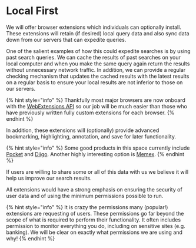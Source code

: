 # Local First

We will offer browser extensions which individuals can optionally install. These extensions will retain \(if desired\) local query data and also sync data down from our servers that can expedite queries.

One of the salient examples of how this could expedite searches is by using past search queries. We can cache the results of past searches on your local computer and when you make the same query again return the results without unnecessary network traffic. In addition, we can provide a regular checking mechanism that updates the cached results with the latest results on a regular basis to ensure your local results are not inferior to those on our servers.

{% hint style="info" %}
Thankfully most major browsers are now onboard with the [WebExtensions API](https://developer.mozilla.org/en-US/docs/Mozilla/Add-ons/WebExtensions) so our job will be much easier than those who have previously written fully custom extensions for each browser.
{% endhint %}

In addition, these extensions will \(optionally\) provide advanced bookmarking, highlighting, annotation, and save for later functionality.

{% hint style="info" %}
Some good products in this space currently include [Pocket](https://getpocket.com/) and [Diigo](https://diigo.com/). Another highly interesting option is [Memex](https://getmemex.com/).
{% endhint %}

If users are willing to share some or all of this data with us we believe it will help us improve our search results.

All extensions would have a strong emphasis on ensuring the security of user data and of using the minimum permissions possible to run.

{% hint style="info" %}
It is crazy the permissions many \(popular!\) extensions are requesting of users. These permissions go far beyond the scope of what is required to perform their functionality. It often includes permission to monitor everything you do, including on sensitive sites \(e.g. banking\). We will be clear on exactly what permissions we are using and why!
{% endhint %}

